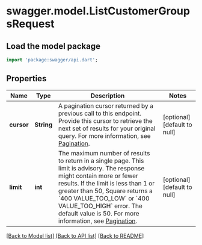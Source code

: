 # swagger.model.ListCustomerGroupsRequest

## Load the model package
```dart
import 'package:swagger/api.dart';
```

## Properties
Name | Type | Description | Notes
------------ | ------------- | ------------- | -------------
**cursor** | **String** | A pagination cursor returned by a previous call to this endpoint. Provide this cursor to retrieve the next set of results for your original query.  For more information, see [Pagination](https://developer.squareup.com/docs/build-basics/common-api-patterns/pagination). | [optional] [default to null]
**limit** | **int** | The maximum number of results to return in a single page. This limit is advisory. The response might contain more or fewer results. If the limit is less than 1 or greater than 50, Square returns a &#x60;400 VALUE_TOO_LOW&#x60; or &#x60;400 VALUE_TOO_HIGH&#x60; error. The default value is 50.  For more information, see [Pagination](https://developer.squareup.com/docs/build-basics/common-api-patterns/pagination). | [optional] [default to null]

[[Back to Model list]](../README.md#documentation-for-models) [[Back to API list]](../README.md#documentation-for-api-endpoints) [[Back to README]](../README.md)

